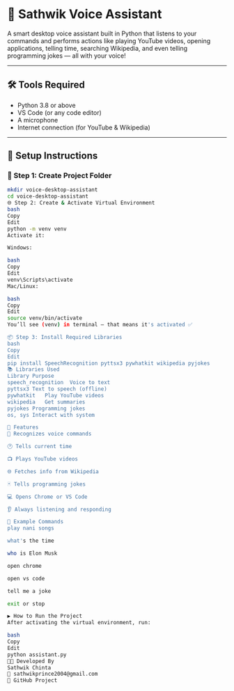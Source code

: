 # 🧠 Sathwik Voice Assistant

A smart desktop voice assistant built in Python that listens to your commands and performs actions like playing YouTube videos, opening applications, telling time, searching Wikipedia, and even telling programming jokes — all with your voice!

---

## 🛠️ Tools Required

- Python 3.8 or above  
- VS Code (or any code editor)  
- A microphone  
- Internet connection (for YouTube & Wikipedia)

---

## 🧪 Setup Instructions

### 📁 Step 1: Create Project Folder

```bash
mkdir voice-desktop-assistant
cd voice-desktop-assistant
🌐 Step 2: Create & Activate Virtual Environment
bash
Copy
Edit
python -m venv venv
Activate it:

Windows:

bash
Copy
Edit
venv\Scripts\activate
Mac/Linux:

bash
Copy
Edit
source venv/bin/activate
You’ll see (venv) in terminal – that means it's activated ✅

📦 Step 3: Install Required Libraries
bash
Copy
Edit
pip install SpeechRecognition pyttsx3 pywhatkit wikipedia pyjokes
📚 Libraries Used
Library	Purpose
speech_recognition	Voice to text
pyttsx3	Text to speech (offline)
pywhatkit	Play YouTube videos
wikipedia	Get summaries
pyjokes	Programming jokes
os, sys	Interact with system

🧠 Features
🎤 Recognizes voice commands

🕐 Tells current time

📺 Plays YouTube videos

🌐 Fetches info from Wikipedia

🃏 Tells programming jokes

💻 Opens Chrome or VS Code

👂 Always listening and responding

📄 Example Commands
play nani songs

what's the time

who is Elon Musk

open chrome

open vs code

tell me a joke

exit or stop

▶️ How to Run the Project
After activating the virtual environment, run:

bash
Copy
Edit
python assistant.py
👨‍💻 Developed By
Sathwik Chinta
📧 sathwikprince2004@gmail.com
🔗 GitHub Project
